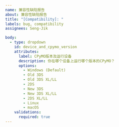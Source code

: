 ```yaml
---
name: 兼容性缺陷报告
about: 兼容性缺陷报告
title: "[Compatibility]: "
labels: bug, compatibility
assignees: Seng-Jik

body:
  - type: dropdown
    id: device_and_cpymo_version
    attributes:
      label: CPyMO版本及运行设备
      description: 你在哪个设备上运行哪个版本的CPyMO？
      options:
        - Windows (Default)
        - Old 3DS
        - Old 3DS XL/LL
        - 2DS
        - New 3DS
        - New 3DS XL/LL
        - 2DS XL/LL
        - Linux
        - macOS
    validations:
      required: true
---
```



